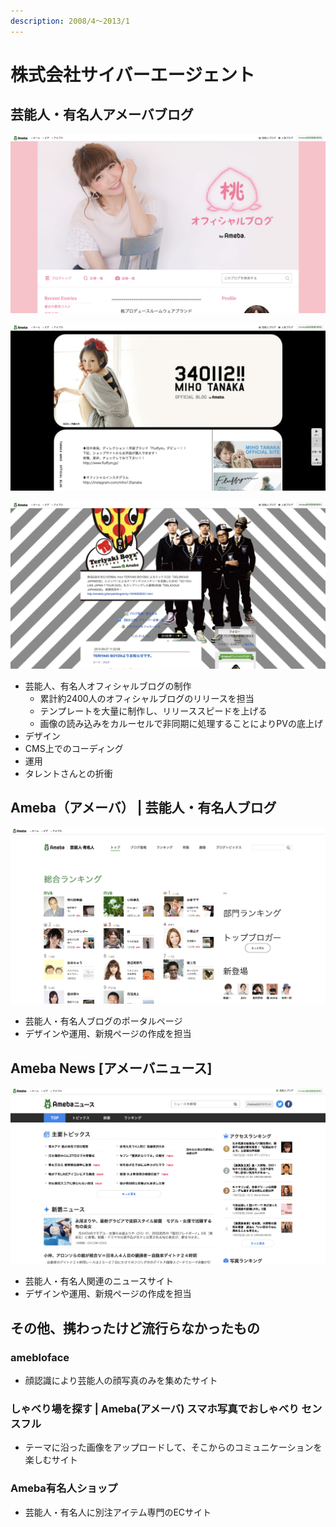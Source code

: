 ```yaml
---
description: 2008/4～2013/1
---
```


# 株式会社サイバーエージェント

## 芸能人・有名人アメーバブログ

![&#x6843;&#x30AA;&#x30D5;&#x30A3;&#x30B7;&#x30E3;&#x30EB;&#x30D6;&#x30ED;&#x30B0;](.gitbook/assets/image%20%289%29.png)

![&#x7530;&#x4E2D;&#x7F8E;&#x4FDD;&#x30AA;&#x30D5;&#x30A3;&#x30B7;&#x30E3;&#x30EB;&#x30D6;&#x30ED;&#x30B0;&#xFF62;340112!!&#xFF63;](.gitbook/assets/image%20%288%29.png)

![TERIYAKI BOYZ &#x30C6;&#x30EA;&#x30E4;&#x30AD;&#x30DC;&#x30FC;&#x30A4;&#x30BA; OFFICIAL BLOG](.gitbook/assets/image.png)

* 芸能人、有名人オフィシャルブログの制作
  * 累計約2400人のオフィシャルブログのリリースを担当
  * テンプレートを大量に制作し、リリーススピードを上げる
  * 画像の読み込みをカルーセルで非同期に処理することによりPVの底上げ
* デザイン
* CMS上でのコーディング
* 運用
* タレントさんとの折衝

## Ameba（アメーバ） \| 芸能人・有名人ブログ

![Ameba&#xFF08;&#x30A2;&#x30E1;&#x30FC;&#x30D0;&#xFF09; \| &#x82B8;&#x80FD;&#x4EBA;&#x30FB;&#x6709;&#x540D;&#x4EBA;&#x30D6;&#x30ED;&#x30B0;](.gitbook/assets/image%20%2815%29.png)

* 芸能人・有名人ブログのポータルページ
* デザインや運用、新規ページの作成を担当

## Ameba News \[アメーバニュース\]

![Ameba News \[&#x30A2;&#x30E1;&#x30FC;&#x30D0;&#x30CB;&#x30E5;&#x30FC;&#x30B9;\]](.gitbook/assets/image%20%2821%29.png)

* 芸能人・有名人関連のニュースサイト
* デザインや運用、新規ページの作成を担当

## その他、携わったけど流行らなかったもの

### amebloface

* 顔認識により芸能人の顔写真のみを集めたサイト

### しゃべり場を探す \| Ameba\(アメーバ\) スマホ写真でおしゃべり センスフル

* テーマに沿った画像をアップロードして、そこからのコミュニケーションを楽しむサイト

### Ameba有名人ショップ

* 芸能人・有名人に別注アイテム専門のECサイト



 



